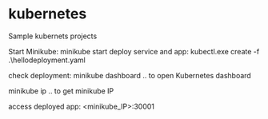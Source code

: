 # kubernetes
Sample kubernets projects

Start Minikube: minikube start 
deploy service and app: kubectl.exe create -f .\hellodeployment.yaml

check deployment:
minikube dashboard  .. to open Kubernetes dashboard

minikube ip .. to get minikube IP

access deployed app: <minikube_IP>:30001
